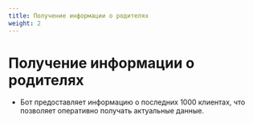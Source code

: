 ```yaml
---
title: Получение информации о родителях
weight: 2
---
```


# Получение информации о родителях

- Бот предоставляет информацию о последних 1000 клиентах, что позволяет оперативно получать актуальные данные.
